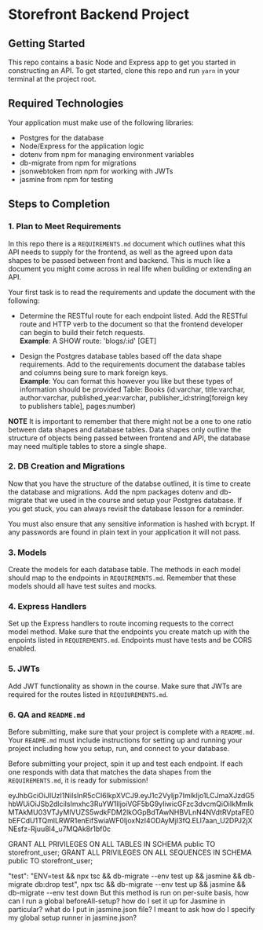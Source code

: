 # Storefront Backend Project

## Getting Started

This repo contains a basic Node and Express app to get you started in constructing an API. To get started, clone this repo and run `yarn` in your terminal at the project root.

## Required Technologies
Your application must make use of the following libraries:
- Postgres for the database
- Node/Express for the application logic
- dotenv from npm for managing environment variables
- db-migrate from npm for migrations
- jsonwebtoken from npm for working with JWTs
- jasmine from npm for testing

## Steps to Completion

### 1. Plan to Meet Requirements

In this repo there is a `REQUIREMENTS.md` document which outlines what this API needs to supply for the frontend, as well as the agreed upon data shapes to be passed between front and backend. This is much like a document you might come across in real life when building or extending an API. 

Your first task is to read the requirements and update the document with the following:
- Determine the RESTful route for each endpoint listed. Add the RESTful route and HTTP verb to the document so that the frontend developer can begin to build their fetch requests.    
**Example**: A SHOW route: 'blogs/:id' [GET] 

- Design the Postgres database tables based off the data shape requirements. Add to the requirements document the database tables and columns being sure to mark foreign keys.   
**Example**: You can format this however you like but these types of information should be provided
Table: Books (id:varchar, title:varchar, author:varchar, published_year:varchar, publisher_id:string[foreign key to publishers table], pages:number)

**NOTE** It is important to remember that there might not be a one to one ratio between data shapes and database tables. Data shapes only outline the structure of objects being passed between frontend and API, the database may need multiple tables to store a single shape. 

### 2.  DB Creation and Migrations

Now that you have the structure of the databse outlined, it is time to create the database and migrations. Add the npm packages dotenv and db-migrate that we used in the course and setup your Postgres database. If you get stuck, you can always revisit the database lesson for a reminder. 

You must also ensure that any sensitive information is hashed with bcrypt. If any passwords are found in plain text in your application it will not pass.

### 3. Models

Create the models for each database table. The methods in each model should map to the endpoints in `REQUIREMENTS.md`. Remember that these models should all have test suites and mocks.

### 4. Express Handlers

Set up the Express handlers to route incoming requests to the correct model method. Make sure that the endpoints you create match up with the enpoints listed in `REQUIREMENTS.md`. Endpoints must have tests and be CORS enabled. 

### 5. JWTs

Add JWT functionality as shown in the course. Make sure that JWTs are required for the routes listed in `REQUIUREMENTS.md`.

### 6. QA and `README.md`

Before submitting, make sure that your project is complete with a `README.md`. Your `README.md` must include instructions for setting up and running your project including how you setup, run, and connect to your database. 

Before submitting your project, spin it up and test each endpoint. If each one responds with data that matches the data shapes from the `REQUIREMENTS.md`, it is ready for submission!

eyJhbGciOiJIUzI1NiIsInR5cCI6IkpXVCJ9.eyJ1c2VyIjp7ImlkIjo1LCJmaXJzdG5hbWUiOiJSb2dlciIsImxhc3RuYW1lIjoiVGF5bG9yIiwicGFzc3dvcmQiOiIkMmIkMTAkMU03VTJyMlVUZS5wdkFDM2lkOGpBdTAwNHBVLnN4NVdtRVptaFE0bEFCdU1TQmlLRWR1enEifSwiaWF0IjoxNzI4ODAyMjI3fQ.ELl7aan_U2DPJ2jXNEsfz-Rjuu8l4_u7MQAk8r1bf0c

GRANT ALL PRIVILEGES ON ALL TABLES IN SCHEMA public TO storefront_user;
GRANT ALL PRIVILEGES ON ALL SEQUENCES IN SCHEMA public TO storefront_user;

"test": "ENV=test && npx tsc && db-migrate --env test up && jasmine && db-migrate db:drop test",
npx tsc && db-migrate --env test up && jasmine && db-migrate --env test down
But this method is run on per-suite basis, how can I run a global beforeAll-setup?
how do I set it up for Jasmine in particular? what do I put in jasmine.json file?
I meant to ask how do I specify my global setup runner in jasmine.json?